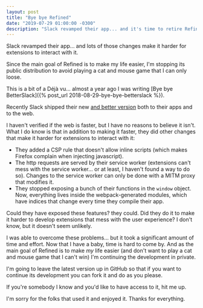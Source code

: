 ```yaml
---
layout: post
title: "Bye bye Refined"
date: "2019-07-29 01:00:00 -0300"
description: "Slack revamped their app... and it's time to retire Refined"
---
```

Slack revamped their app... and lots of those changes make it harder for extensions to interact with it.

Since the main goal of Refined is to make my life easier, I'm stopping its public distribution to avoid playing a cat and mouse game that I can only loose.

<!--more-->

This is a bit of a Déjà vu... almost a year ago I was writing [Bye bye BetterSlack]({% post_url 2018-08-29-bye-bye-betterslack %}).

Recently Slack shipped their new [and better version](https://slack.engineering/rebuilding-slack-on-the-desktop-308d6fe94ae4) both to their apps and to the web.

I haven't verified if the web is faster, but I have no reasons to believe it isn't. What I do know is that in addition to making it faster, they did other changes that make it harder for extensions to interact with it:

* They added a CSP rule that doesn't allow inline scripts (which makes Firefox complain when injecting javascript).
* The http requests are served by their service worker (extensions can't mess with the service worker... or at least, I haven't found a way to do so). Changes to the service worker can only be done with a MITM proxy that modifies it.
* They stopped exposing a bunch of their functions in the `window` object. Now, everything lives inside the webpack-generated modules, which have indices that change every time they compile their app.

Could they have exposed these features? they could. Did they do it to make it harder to develop extensions that mess with the user experience? I don't know, but it doesn't seem unlikely.

I was able to overcome these problems... but it took a significant amount of time and effort. Now that I have a baby, time is hard to come by. And as the main goal of Refined is to make *my* life easier (and don't want to play a cat and mouse game that I can't win) I'm continuing the development in private.

I'm going to leave the latest version up in GitHub so that if you want to continue its development you can fork it and do as you please.

If you're somebody I know and you'd like to have access to it, hit me up.

I'm sorry for the folks that used it and enjoyed it. Thanks for everything.